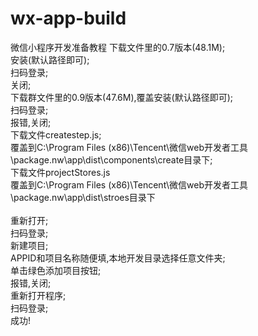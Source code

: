 # wx-app-build
微信小程序开发准备教程
下载文件里的0.7版本(48.1M);</br>
安装(默认路径即可);</br>
扫码登录;</br>
关闭;</br>
下载群文件里的0.9版本(47.6M),覆盖安装(默认路径即可);</br>
扫码登录;</br>
报错,关闭;</br>
下载文件createstep.js;</br>
覆盖到C:\Program Files (x86)\Tencent\微信web开发者工具\package.nw\app\dist\components\create目录下;</br>
下载文件projectStores.js</br>
覆盖到C:\Program Files (x86)\Tencent\微信web开发者工具\package.nw\app\dist\stroes目录下</br>
</br>
重新打开;</br>
扫码登录;</br>
新建项目;</br>
APPID和项目名称随便填,本地开发目录选择任意文件夹;</br>
单击绿色添加项目按钮;</br>
报错,关闭;</br>
重新打开程序;</br>
扫码登录;</br>
成功!</br>
